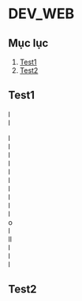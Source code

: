 # DEV_WEB

## Mục lục 
1. [Test1](#test1)
2. [Test2](#test2)

## Test1
l  
l  

l    
l  
l  
l  
l  
l  
l  
l  
l  
l  
o  
l  
ll  
l  
l  
l  

## Test2 

